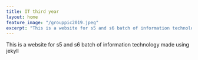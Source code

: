 ```yaml
---
title: IT third year
layout: home
feature_image: "/grouppic2019.jpeg"
excerpt: "This is a website for s5 and s6 batch of information technology ."
---
```


This is a website for s5 and s6 batch of information technology made using jekyll
